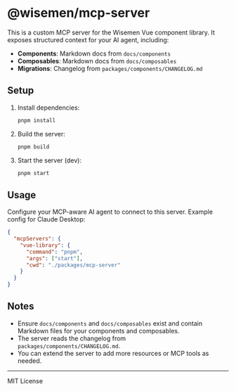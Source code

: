 # @wisemen/mcp-server

This is a custom MCP server for the Wisemen Vue component library. It exposes structured context for your AI agent, including:

- **Components**: Markdown docs from `docs/components`
- **Composables**: Markdown docs from `docs/composables`
- **Migrations**: Changelog from `packages/components/CHANGELOG.md`

## Setup

1. Install dependencies:
   ```sh
   pnpm install
   ```
2. Build the server:
   ```sh
   pnpm build
   ```
3. Start the server (dev):
   ```sh
   pnpm start
   ```

## Usage

Configure your MCP-aware AI agent to connect to this server. Example config for Claude Desktop:

```json
{
  "mcpServers": {
    "vue-library": {
      "command": "pnpm",
      "args": ["start"],
      "cwd": "./packages/mcp-server"
    }
  }
}
```

## Notes
- Ensure `docs/components` and `docs/composables` exist and contain Markdown files for your components and composables.
- The server reads the changelog from `packages/components/CHANGELOG.md`.
- You can extend the server to add more resources or MCP tools as needed.

---
MIT License

